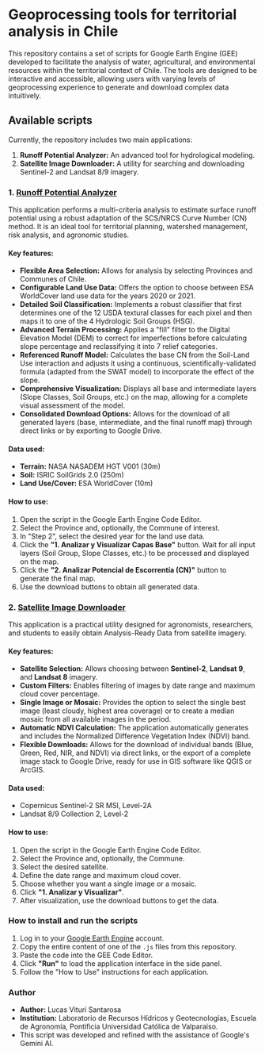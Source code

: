 # Geoprocessing tools for territorial analysis in Chile

This repository contains a set of scripts for Google Earth Engine (GEE) developed to facilitate the analysis of water, agricultural, and environmental resources within the territorial context of Chile. The tools are designed to be interactive and accessible, allowing users with varying levels of geoprocessing experience to generate and download complex data intuitively.

## Available scripts
Currently, the repository includes two main applications:
1.  **Runoff Potential Analyzer:** An advanced tool for hydrological modeling.
2.  **Satellite Image Downloader:** A utility for searching and downloading Sentinel-2 and Landsat 8/9 imagery.

### 1. [Runoff Potential Analyzer](https://lucasviturisantarosa.users.earthengine.app/view/multicritrio-escorrentia-scs) 
This application performs a multi-criteria analysis to estimate surface runoff potential using a robust adaptation of the SCS/NRCS Curve Number (CN) method. It is an ideal tool for territorial planning, watershed management, risk analysis, and agronomic studies.

#### Key features:
* **Flexible Area Selection:** Allows for analysis by selecting Provinces and Communes of Chile.
* **Configurable Land Use Data:** Offers the option to choose between ESA WorldCover land use data for the years 2020 or 2021.
* **Detailed Soil Classification:** Implements a robust classifier that first determines one of the 12 USDA textural classes for each pixel and then maps it to one of the 4 Hydrologic Soil Groups (HSG).
* **Advanced Terrain Processing:** Applies a "fill" filter to the Digital Elevation Model (DEM) to correct for imperfections before calculating slope percentage and reclassifying it into 7 relief categories.
* **Referenced Runoff Model:** Calculates the base CN from the Soil-Land Use interaction and adjusts it using a continuous, scientifically-validated formula (adapted from the SWAT model) to incorporate the effect of the slope.
* **Comprehensive Visualization:** Displays all base and intermediate layers (Slope Classes, Soil Groups, etc.) on the map, allowing for a complete visual assessment of the model.
* **Consolidated Download Options:** Allows for the download of all generated layers (base, intermediate, and the final runoff map) through direct links or by exporting to Google Drive.

#### Data used:
* **Terrain:** NASA NASADEM HGT V001 (30m)
* **Soil:** ISRIC SoilGrids 2.0 (250m)
* **Land Use/Cover:** ESA WorldCover (10m)

#### How to use:
1.  Open the script in the Google Earth Engine Code Editor.
2.  Select the Province and, optionally, the Commune of interest.
3.  In "Step 2", select the desired year for the land use data.
4.  Click the **"1. Analizar y Visualizar Capas Base"** button. Wait for all input layers (Soil Group, Slope Classes, etc.) to be processed and displayed on the map.
5.  Click the **"2. Analizar Potencial de Escorrentía (CN)"** button to generate the final map.
6.  Use the download buttons to obtain all generated data.

### 2. [Satellite Image Downloader](https://lucasviturisantarosa.users.earthengine.app/view/download-imagenes-satelitales) 

This application is a practical utility designed for agronomists, researchers, and students to easily obtain Analysis-Ready Data from satellite imagery.

#### Key features:
* **Satellite Selection:** Allows choosing between **Sentinel-2**, **Landsat 9**, and **Landsat 8** imagery.
* **Custom Filters:** Enables filtering of images by date range and maximum cloud cover percentage.
* **Single Image or Mosaic:** Provides the option to select the single best image (least cloudy, highest area coverage) or to create a median mosaic from all available images in the period.
* **Automatic NDVI Calculation:** The application automatically generates and includes the Normalized Difference Vegetation Index (NDVI) band.
* **Flexible Downloads:** Allows for the download of individual bands (Blue, Green, Red, NIR, and NDVI) via direct links, or the export of a complete image stack to Google Drive, ready for use in GIS software like QGIS or ArcGIS.

#### Data used:
* Copernicus Sentinel-2 SR MSI, Level-2A
* Landsat 8/9 Collection 2, Level-2

#### How to use:
1.  Open the script in the Google Earth Engine Code Editor.
2.  Select the Province and, optionally, the Commune.
3.  Select the desired satellite.
4.  Define the date range and maximum cloud cover.
5.  Choose whether you want a single image or a mosaic.
6.  Click **"1. Analizar y Visualizar"**.
7.  After visualization, use the download buttons to get the data.

### How to install and run the scripts
1.  Log in to your [Google Earth Engine](https://code.earthengine.google.com/) account.
2.  Copy the entire content of one of the `.js` files from this repository.
3.  Paste the code into the GEE Code Editor.
4.  Click **"Run"** to load the application interface in the side panel.
5.  Follow the "How to Use" instructions for each application.

### Author
* **Author:** Lucas Vituri Santarosa
* **Institution:** Laboratorio de Recursos Hídricos y Geotecnologías, Escuela de Agronomía, Pontificia Universidad Católica de Valparaíso.
* This script was developed and refined with the assistance of Google's Gemini AI.
